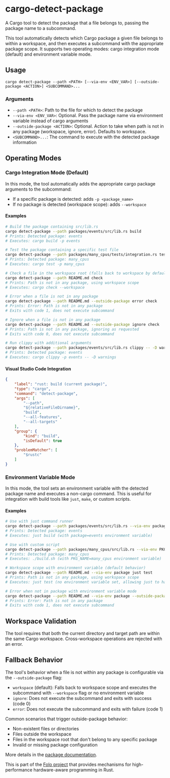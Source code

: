 # cargo-detect-package

A Cargo tool to detect the package that a file belongs to, passing the package name to a subcommand.

This tool automatically detects which Cargo package a given file belongs to within a workspace,
and then executes a subcommand with the appropriate package scope. It supports two operating modes:
cargo integration mode (default) and environment variable mode.

## Usage

```text
cargo detect-package --path <PATH> [--via-env <ENV_VAR>] [--outside-package <ACTION>] <SUBCOMMAND>...
```

### Arguments

- `--path <PATH>`: Path to the file for which to detect the package
- `--via-env <ENV_VAR>`: Optional. Pass the package name via environment variable instead of cargo arguments
- `--outside-package <ACTION>`: Optional. Action to take when path is not in any package (workspace, ignore, error). Defaults to workspace.
- `<SUBCOMMAND>...`: The command to execute with the detected package information

## Operating Modes

### Cargo Integration Mode (Default)

In this mode, the tool automatically adds the appropriate cargo package arguments to the subcommand:
- If a specific package is detected: adds `-p <package_name>`
- If no package is detected (workspace scope): adds `--workspace`

#### Examples

```bash
# Build the package containing src/lib.rs
cargo detect-package --path packages/events/src/lib.rs build
# Prints: Detected package: events
# Executes: cargo build -p events

# Test the package containing a specific test file
cargo detect-package --path packages/many_cpus/tests/integration.rs test
# Prints: Detected package: many_cpus
# Executes: cargo test -p many_cpus

# Check a file in the workspace root (falls back to workspace by default)
cargo detect-package --path README.md check
# Prints: Path is not in any package, using workspace scope
# Executes: cargo check --workspace

# Error when a file is not in any package
cargo detect-package --path README.md --outside-package error check
# Prints: Error: Path is not in any package
# Exits with code 1, does not execute subcommand

# Ignore when a file is not in any package
cargo detect-package --path README.md --outside-package ignore check
# Prints: Path is not in any package, ignoring as requested
# Exits with code 0, does not execute subcommand

# Run clippy with additional arguments
cargo detect-package --path packages/events/src/lib.rs clippy -- -D warnings
# Prints: Detected package: events
# Executes: cargo clippy -p events -- -D warnings
```

#### Visual Studio Code Integration

```json
{
    "label": "rust: build (current package)",
    "type": "cargo",
    "command": "detect-package",
    "args": [
        "--path",
        "${relativeFileDirname}",
        "build",
        "--all-features",
        "--all-targets"
    ],
    "group": {
        "kind": "build",
        "isDefault": true
    },
    "problemMatcher": [
        "$rustc"
    ]
}
```

### Environment Variable Mode

In this mode, the tool sets an environment variable with the detected package name
and executes a non-cargo command. This is useful for integration with build tools
like `just`, `make`, or custom scripts.

#### Examples

```bash
# Use with just command runner
cargo detect-package --path packages/events/src/lib.rs --via-env package just build
# Prints: Detected package: events
# Executes: just build (with package=events environment variable)

# Use with custom script
cargo detect-package --path packages/many_cpus/src/lib.rs --via-env PKG_NAME ./build.sh
# Prints: Detected package: many_cpus
# Executes: ./build.sh (with PKG_NAME=many_cpus environment variable)

# Workspace scope with environment variable (default behavior)
cargo detect-package --path README.md --via-env package just test
# Prints: Path is not in any package, using workspace scope
# Executes: just test (no environment variable set, allowing just to handle workspace scope)

# Error when not in package with environment variable mode
cargo detect-package --path README.md --via-env package --outside-package error just test
# Prints: Error: Path is not in any package
# Exits with code 1, does not execute subcommand
```

## Workspace Validation

The tool requires that both the current directory and target path are within the same Cargo workspace.
Cross-workspace operations are rejected with an error.

## Fallback Behavior

The tool's behavior when a file is not within any package is configurable via the `--outside-package` flag:

- `workspace` (default): Falls back to workspace scope and executes the subcommand with `--workspace` flag or no environment variable
- `ignore`: Does not execute the subcommand and exits with success (code 0)
- `error`: Does not execute the subcommand and exits with failure (code 1)

Common scenarios that trigger outside-package behavior:
- Non-existent files or directories
- Files outside the workspace  
- Files in the workspace root that don't belong to any specific package
- Invalid or missing package configuration

More details in the [package documentation](https://docs.rs/cargo-detect-package/).

This is part of the [Folo project](https://github.com/folo-rs/folo) that provides mechanisms for
high-performance hardware-aware programming in Rust.